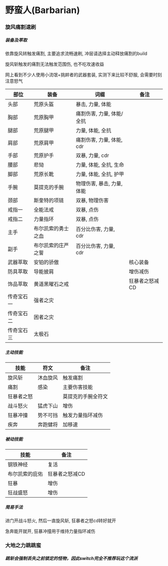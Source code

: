 # 野蛮人(Barbarian)

### 旋风痛割速刷

##### 装备及萃取

依靠旋风转触发痛割, 主要追求流畅速刷, 冲层请选择主动释放痛割的build

旋风斩触发的痛割无法触发范围伤, 也不吃攻速收益

网上看到不少人使用小流氓+挑衅者的武器套装, 实测下来比较不舒服, 会需要时刻注意怒气

| 部位 | 装备 | 词缀 | 备注 |
| ---- | ---- | ---- | ---- |
| 头部 | 荒原头盔 | 暴击, 力量, 体能 |  |
| 胸部 | 荒原胸甲 | 痛割伤害, 力量, 体能/全抗 |  |
| 腿部 | 荒原腿甲 | 力量, 体能, 全抗 |  |
| 肩部 | 荒原肩甲 | 痛割伤害, 力量, 体能, cdr |  |
| 手部 | 荒原护手 | 双暴, 力量, cdr |  |
| 腰部 | 悲恸 | 力量, 体能, 全抗, 生命 |  |
| 脚部 | 荒原长靴 | 力量, 体能, 全抗, 护甲 |  |
| 手腕 | 莫提克的手腕 | 物理伤害, 暴击, 力量, 体能 |  |
| 颈部 | 斯奎特的项链 | 双暴, 物理伤害 |  |
| 戒指一 | 全能法戒 | 双暴, 点伤 |  |
| 戒指二 | 力量指环 | 双暴, 点伤 |  |
| 主手 | 布尔凯索的勇士之血 | 百分比伤害, 力量, cdr |  |
| 副手 | 布尔凯索的庄严之誓 | 百分比伤害, 力量, cdr |  |
| 武器萃取 | 安铂的骄傲 |  | 核心装备 |
| 防具萃取 | 导能披肩 |  | 增伤减伤 |
| 饰品萃取 | 黄道黑曜石之戒 |  | 狂暴者之怒减CD |
| 传奇宝石一 | 强者之灾 |  |  |
| 传奇宝石二 | 困者之灾 |  |  |
| 传奇宝石三 | 太极石 |  |  |

##### 主动技能

| 技能 | 符文 | 备注 |
| ---- | ---- | ---- |
| 旋风斩 | 沐血旋风 | 触发痛割 |
| 痛割 | 感染 | 主要伤害技能 |
| 狂暴者之怒 |  | 莫提克的手腕全符文 |
| 战斗怒火 | 猛虎下山 | 增伤 |
| 狂暴冲撞 | 势不可挡 | 触发力量指环减伤 |
| 疾奔 | 奔跑健将 | 加移速 |


##### 被动技能

| 技能 | 备注 |
| ---- | ---- |
| 钢铁神经 | 复活 |
| 布尔凯索的庇佑 | 狂暴者之怒减CD |
| 狂暴 | 增伤 |
| 狂战盛怒 | 增伤 |

##### 简易手法
进门开战斗怒火, 然后一直旋风斩, 狂暴者之怒cd转好就开

急奔能开就开, 狂暴冲撞用于维持力量指环减伤


### 大地之力跳跳蛮

##### 跳斩会强制丢失之前锁定的怪物，因此switch完全不推荐玩这个流派
